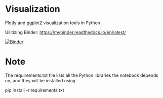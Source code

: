 # Visualization
Plotly and ggplot2 visualization tools in Python

Uilitizing Binder: https://mybinder.readthedocs.io/en/latest/ 

[![Binder](https://mybinder.org/badge_logo.svg)](https://mybinder.org/v2/gh/tanuws/visualization/master)

# Note
The requirements.txt file lists all the Python libraries the notebook depends on, and they will be installed using:

pip install -r requirements.txt
